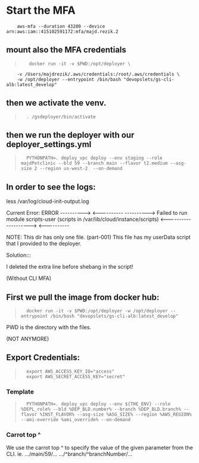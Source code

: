 # Start the MFA
        aws-mfa --duration 43200 --device arn:aws:iam::415102591172:mfa/majd.rezik.2

## mount also the MFA credentials
>        docker run -it -v $PWD:/opt/deployer \
        -v /Users/majdrezik/.aws/credentials:/root/.aws/credentials \
        -w /opt/deployer --entrypoint /bin/bash "devopslets/gs-cli-alb:latest_develop"

## then we activate the venv.
>       . /gsdeployer/bin/activate

## then we run the deployer with our deployer_settings.yml
>       PYTHONPATH=. deploy_vpc deploy --env staging --role majdPetclinic --bld 59 --branch main --flavor t2.medium --asg-size 2 --region us-west-2  --on-demand

## In order to see the logs:
less /var/log/cloud-init-output.log

Current Error:
                                                ERROR
---------->                                                                                      <----------
---------->     Failed to run module scripts-user (scripts in /var/lib/cloud/instance/scripts)   <----------
---------->                                                                                      <----------

NOTE:   This dir has only one file. (part-001)
        This file has my userData script that I provided to the deployer.

Solution:::

I deleted the extra line before shebang in the script!








(Without CLI MFA)
## First we pull the image from docker hub:
>       docker run -it -v $PWD:/opt/deployer -w /opt/deployer --entrypoint /bin/bash "devopslets/gs-cli-alb:latest_develop" 


PWD is the directory with the files.

(NOT ANYMORE)
## Export Credentials:
>       export AWS_ACCESS_KEY_ID="access"
>       export AWS_SECRET_ACCESS_KEY="secret"




### Template

>       PYTHONPATH=. deploy_vpc deploy --env ${THE_ENV} --role %DEPL_role% --bld %DEP_BLD.number% --branch %DEP_BLD.branch% --flavor %INST_FLAVOR% --asg-size %ASG_SIZE% --region %AWS_REGION%  --ami-override %ami_override% --on-demand


### Carrot top ^
We use the carrot top ^ to specify the value of the given parameter from the CLI.
ie.     .../main/59/...
        .../^branch/^branchNumber/...